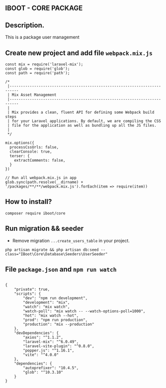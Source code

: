 ## IBOOT - CORE PACKAGE


## Description.
This is a package user management

## Create new project and add file `webpack.mix.js`
```
const mix = require('laravel-mix');
const glob = require('glob');
const path = require('path');

/*
 |--------------------------------------------------------------------------
 | Mix Asset Management
 |--------------------------------------------------------------------------
 |
 | Mix provides a clean, fluent API for defining some Webpack build steps
 | for your Laravel applications. By default, we are compiling the CSS
 | file for the application as well as bundling up all the JS files.
 |
 */

mix.options({
  processCssUrls: false,
  clearConsole: true,
  terser: {
    extractComments: false,
  }
})

// Run all webpack.mix.js in app
glob.sync(path.resolve(__dirname) + '/packages/**/**/webpack.mix.js').forEach(item => require(item))

```

## How to install?
`composer require iboot/core`

## Run migration && seeder

- Remove migration `...create_users_table` in your project.

`php artisan migrate && php artisan db:seed --class="IBoot\Core\Database\Seeders\UserSeeder"`

## File `package.json` and `npm run watch`

```

{
    "private": true,
    "scripts": {
        "dev": "npm run development",
        "development": "mix",
        "watch": "mix watch",
        "watch-poll": "mix watch -- --watch-options-poll=1000",
        "hot": "mix watch --hot",
        "prod": "npm run production",
        "production": "mix --production"
    },
    "devDependencies": {
        "axios": "^1.1.2",
        "laravel-mix": "^6.0.49",
        "laravel-vite-plugin": "^0.8.0",
        "popper.js": "^1.16.1",
        "vite": "^4.0.0"
    },
    "dependencies": {
        "autoprefixer": "10.4.5",
        "glob": "^10.3.10"
    }
}

```

